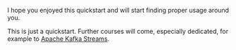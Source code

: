 I hope you enjoyed this quickstart and will start finding proper usage around you.

This is just a quickstart. Further courses will come, especially dedicated, for example to 
[Apache Kafka Streams](https://kafka.apache.org/documentation/streams/).
